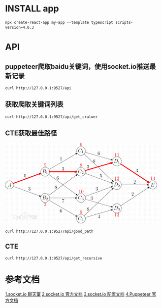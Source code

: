 # INSTALL app
```
npx create-react-app my-app --template typescript scripts-version=4.0.3
```

# API
## puppeteer爬取baidu关键词，使用socket.io推送最新记录
```
curl http://127.0.0.1:9527/api
```


## 获取爬取关键词列表
```
curl http://127.0.0.1:9527/api/get_cralwer
```

## CTE获取最佳路径

![image](https://github.com/chenshengda0/testProject/blob/main/my-app/src/recursive.jpeg)

```
curl http://127.0.0.1:9527/api/good_path
```

## CTE
```
curl http://127.0.0.1:9527/api/get_recursive
```

# 参考文档
[1.socket.io 聊天室](https://github.com/koolkishan/chat-app-react-nodejs)
[2.socket.io 官方文档](https://socket.io/zh-CN/docs/v4/)
[3.socket.io 配置文档](https://socket.gitbook.io/docs/)
[4.Puppeteer 官方文档](https://pptr.dev/api/)
